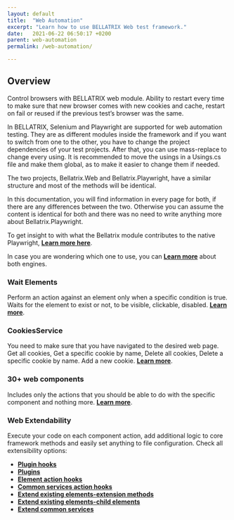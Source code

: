 ```yaml
---
layout: default
title:  "Web Automation"
excerpt: "Learn how to use BELLATRIX Web test framework."
date:   2021-06-22 06:50:17 +0200
parent: web-automation
permalink: /web-automation/

---
```

Overview
--------
Control browsers with BELLATRIX web module. Ability to restart every time to make sure that new browser comes with new cookies and cache, restart on fail or reused if the previous test’s browser was the same.

In BELLATRIX, Selenium and Playwright are supported for web automation testing. They are as different modules inside the framework and if you want to switch from one to the other, you have to change the project dependencies of your test projects. After that, you can use mass-replace to change every using. It is recommended to move the usings in a Usings.cs file and make them global, as to make it easier to change them if needed.

The two projects, Bellatrix.Web and Bellatrix.Playwright, have a similar structure and most of the methods will be identical.

In this documentation, you will find information in every page for both, if there are any differences between the two. Otherwise you can assume the content is identical for both and there was no need to write anything more about Bellatrix.Playwright.

To get insight to with what the Bellatrix module contributes to the native Playwright, [**Learn more here**](playwright).

In case you are wondering which one to use, you can [**Learn more**](selenium-vs-playwright) about both engines.


### Wait Elements ###
Perform an action against an element only when a specific condition is true. Waits for the element to exist or not, to be visible, clickable, disabled. [**Learn more**](wait-for-elements).

### CookiesService ###
You need to make sure that you have navigated to the desired web page. Get all cookies, Get a specific cookie by name, Delete all cookies, Delete a specific cookie by name. Add a new cookie. [**Learn more**](cookies-service).

### 30+ web components ###
Includes only the actions that you should be able to do with the specific component and nothing more.
[**Learn more**](simple-components).

### Web Extendability ###
Execute your code on each component action, add additional logic to core framework methods and easily set anything to file configuration. Check all extensibility options:

- [**Plugin hooks**](extensibility-test-workflow-hooks)
- [**Plugins**](extensibility-custom-test-workflow-plugins)
- [**Element action hooks**](extensibility-element-action-hooks)
- [**Common services action hooks**](extensibility-common-services-action-hooks)
- [**Extend existing elements-extension methods**](extensibility-extend-existing-elements-extension-methods)
- [**Extend existing elements-child elements**](extensibility-extend-existing-elements-child-elements)
- [**Extend common services**](extensibility-extend-common-services)







